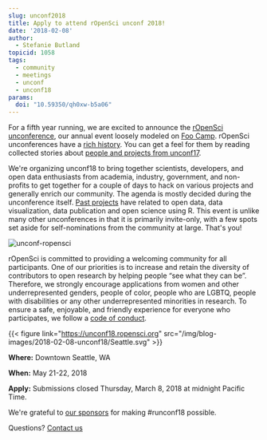 ```yaml
---
slug: unconf2018
title: Apply to attend rOpenSci unconf 2018!
date: '2018-02-08'
author:
  - Stefanie Butland
topicid: 1058
tags:
  - community
  - meetings
  - unconf
  - unconf18
params:
  doi: "10.59350/qh0xw-b5a06"
---
```


For a fifth year running, we are excited to announce the [rOpenSci unconference](https://unconf18.ropensci.org/), our annual event loosely modeled on [Foo Camp](https://en.wikipedia.org/wiki/Foo_Camp). rOpenSci unconferences have a [rich history](/blog/2014/05/14/ropenhack/). You can get a feel for them by reading collected stories about [people and projects from unconf17](/blog/2017/06/02/unconf2017/).

We're organizing unconf18 to bring together scientists, developers, and open data enthusiasts from academia, industry, government, and non-profits to get together for a couple of days to hack on various projects and generally enrich our community. The agenda is mostly decided during the unconference itself. [Past projects](https://github.com/ropensci/unconf17/issues) have related to open data, data visualization, data publication and open science using R. This event is unlike many other unconferences in that it is primarily invite-only, with a few spots set aside for self-nominations from the community at large. That's you!

![unconf-ropensci](/img/blog-images/2018-02-08-unconf18/unconf_compendium.jpg)

rOpenSci is committed to providing a welcoming community for all participants. One of our priorities is to increase and retain the diversity of contributors to open research by helping people “see what they can be”. Therefore, we strongly encourage applications from women and other underrepresented genders, people of color, people who are LGBTQ, people with disabilities or any other underrepresented minorities in research. To ensure a safe, enjoyable, and friendly experience for everyone who participates, we follow a [code of conduct](https://unconf18.ropensci.org/coc.html).

<!---
[![unconf-ropensci](https://unconf18.ropensci.org/images/Seattle.svg)](https://unconf18.ropensci.org)
--->

{{< figure link="https://unconf18.ropensci.org" src="/img/blog-images/2018-02-08-unconf18/Seattle.svg" >}}

**Where:** Downtown Seattle, WA

**When:** May 21-22, 2018

**Apply:** Submissions closed Thursday, March 8, 2018 at midnight Pacific Time.


We're grateful to [our sponsors](https://unconf18.ropensci.org/#sponsors) for making #runconf18 possible.

Questions? [Contact us](/contact/)
